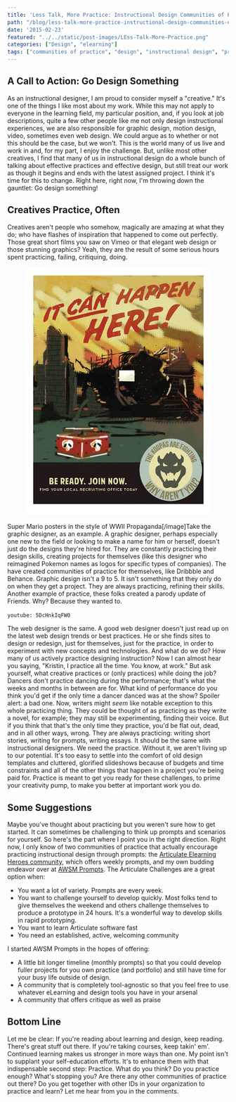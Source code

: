 ```yaml
---
title: 'Less Talk, More Practice: Instructional Design Communities of Practice'
path: "/blog/less-talk-more-practice-instructional-design-communities-of-practice"
date: '2015-02-23'
featured: "../../static/post-images/LEss-Talk-More-Practice.png"
categories: ["Design", "elearning"]
tags: ["communities of practice", "design", "instructional design", "practice"]
---
```


## A Call to Action: Go Design Something

As an instructional designer, I am proud to consider myself a "creative." It's one of the things I like most about my work. While this may not apply to everyone in the learning field, my particular position, and, if you look at job descriptions, quite a few other people like me not only design instructional experiences, we are also responsible for graphic design, motion design, video, sometimes even web design. We could argue as to whether or not this should be the case, but we won't. This is the world many of us live and work in and, for my part, I enjoy the challenge. But, unlike most other creatives, I find that many of us in instructional design do a whole bunch of talking about effective practices and effective design, but still treat our work as though it begins and ends with the latest assigned project. I think it's time for this to change. Right here, right now, I'm throwing down the gauntlet: Go design something!

## Creatives Practice, Often

Creatives aren't people who somehow, magically are amazing at what they do; who have flashes of inspiration that happened to come out perfectly. Those great short films you saw on Vimeo or that elegant web design or those stunning graphics? Yeah, they are the result of some serious hours spent practicing, failing, critiquing, doing.

<figure>
  <a href="http://frodesignco.com/mario-prop/" target="blank">
    <img src="../../static/post-images/8.jpg" alt="Via FroDesign" />
  </a>
</figure>

Super Mario posters in the style of WWII Propaganda[/image]Take the graphic designer, as an example. A graphic designer, perhaps especially one new to the field or looking to make a name for him or herself, doesn't just do the designs they're hired for. They are constantly practicing their design skills, creating projects for themselves (like this designer who reimagined Pokemon names as logos for specific types of companies). The have created communities of practice for themselves, like Dribbble and Behance. Graphic design isn't a 9 to 5\. It isn't something that they only do on when they get a project. They are always practicing, refining their skills. Another example of practice, these folks created a parody update of Friends. Why? Because they wanted to.

`youtube: 5DcHnkIqFW0`

The web designer is the same. A good web designer doesn't just read up on the latest web design trends or best practices. He or she finds sites to design or redesign, just for themselves, just for the practice, in order to experiment with new concepts and technologies. And what do we do? How many of us actively practice designing instruction? Now I can almost hear you saying, "Kristin, I practice all the time. You know, at work." But ask yourself, what creative practices or (only practices) while doing the job? Dancers don't practice dancing during the performance; that's what the weeks and months in between are for. What kind of performance do you think you'd get if the only time a dancer danced was at the show? Spoiler alert: a bad one. Now, writers might _seem_ like notable exception to this whole practicing thing. They could be thought of as practicing as they write a novel, for example; they may still be experimenting, finding their voice. But if you think that that's the only time they practice, you'd be flat out, dead, and in all other ways, wrong. They are always practicing: writing short stories, writing for prompts, writing essays. It should be the same with instructional designers. We need the practice. Without it, we aren't living up to our potential. It's too easy to settle into the comfort of old design templates and cluttered, glorified slideshows because of budgets and time constraints and all of the other things that happen in a project you're being paid for. Practice is meant to get you ready for these challenges, to prime your creativity pump, to make you better at important work you do.

## Some Suggestions

Maybe you've thought about practicing but you weren't sure how to get started. It can sometimes be challenging to think up prompts and scenarios for yourself. So here's the part where I point you in the right direction. Right now, I only know of two communities of practice that actually encourage practicing instructional design through prompts: the [Articulate Elearning Heroes community](https://community.articulate.com/hubs/e-learning-challenges "Articulate eLearning Heroes Challenges"), which offers weekly prompts, and my own budding endeavor over at [AWSM Prompts](https://awsmprompts.wordpress.com/the-prompts/ "AWSM Prompts"). The Articulate Challenges are a great option when:

*   You want a lot of variety. Prompts are every week.
*   You want to challenge yourself to develop quickly. Most folks tend to give themselves the weekend and others challenge themselves to produce a prototype in 24 hours. It's a wonderful way to develop skills in rapid prototyping.
*   You want to learn Articulate software fast
*   You need an established, active, welcoming community

I started AWSM Prompts in the hopes of offering:

*   A little bit longer timeline (monthly prompts) so that you could develop fuller projects for you own practice (and portfolio) and still have time for your busy life outside of design.
*   A community that is completely tool-agnostic so that you feel free to use whatever eLearning and design tools you have in your arsenal
*   A community that offers critique as well as praise

## Bottom Line

Let me be clear: If you're reading about learning and design, keep reading. There's great stuff out there. If you're taking courses, keep takin' em'. Continued learning makes us stronger in more ways than one. My point isn't to supplant your self-education efforts. It's to enhance them with that indispensable second step: Practice. What do you think? Do you practice enough? What's stopping you? Are there any other communities of practice out there? Do you get together with other IDs in your organization to practice and learn? Let me hear from you in the comments.
